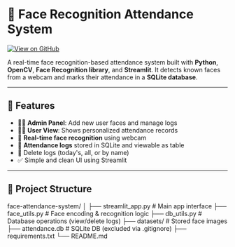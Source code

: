 # 🎥 Face Recognition Attendance System

[![View on GitHub](https://img.shields.io/badge/GitHub-View%20Project-blue?logo=github)](https://github.com/chai200703/face-attendance)

A real-time face recognition-based attendance system built with **Python**, **OpenCV**, **Face Recognition library**, and **Streamlit**. It detects known faces from a webcam and marks their attendance in a **SQLite database**.

---

## 🚀 Features

- 👨‍💼 **Admin Panel**: Add new user faces and manage logs  
- 🧑‍💻 **User View**: Shows personalized attendance records  
- 📸 **Real-time face recognition** using webcam  
- 📁 **Attendance logs** stored in SQLite and viewable as table  
- 🧹 Delete logs (today's, all, or by name)  
- ✅ Simple and clean UI using Streamlit

---

## 📂 Project Structure
face-attendance-system/
│
├── streamlit_app.py # Main app interface
├── face_utils.py # Face encoding & recognition logic
├── db_utils.py # Database operations (view/delete logs)
├── datasets/ # Stored face images
├── attendance.db # SQLite DB (excluded via .gitignore)
├── requirements.txt
└── README.md
